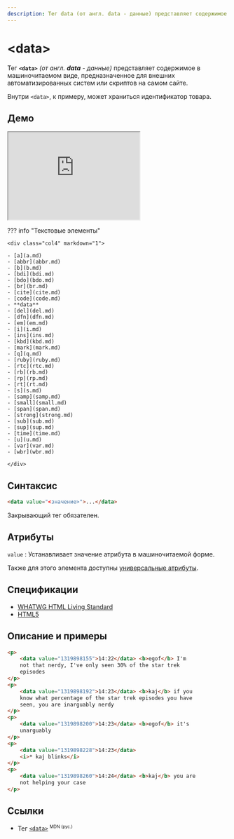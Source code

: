 ```yaml
---
description: Тег data (от англ. data - данные) представляет содержимое в машиночитаемом виде, предназначенное для внешних автоматизированных систем или скриптов на самом сайте
---
```


# &lt;data&gt;

Тег **`<data>`** _(от англ. **data** - данные)_ представляет содержимое в машиночитаемом виде, предназначенное для внешних автоматизированных систем или скриптов на самом сайте.

Внутри `<data>`, к примеру, может храниться идентификатор товара.

## Демо

<iframe class="interactive is-tabbed-shorter-height" height="200" src="https://interactive-examples.mdn.mozilla.net/pages/tabbed/data.html" title="MDN Web Docs Interactive Example" loading="lazy" data-readystate="complete"></iframe>

??? info "Текстовые элементы"

    <div class="col4" markdown="1">

    - [a](a.md)
    - [abbr](abbr.md)
    - [b](b.md)
    - [bdi](bdi.md)
    - [bdo](bdo.md)
    - [br](br.md)
    - [cite](cite.md)
    - [code](code.md)
    - **data**
    - [del](del.md)
    - [dfn](dfn.md)
    - [em](em.md)
    - [i](i.md)
    - [ins](ins.md)
    - [kbd](kbd.md)
    - [mark](mark.md)
    - [q](q.md)
    - [ruby](ruby.md)
    - [rtc](rtc.md)
    - [rb](rb.md)
    - [rp](rp.md)
    - [rt](rt.md)
    - [s](s.md)
    - [samp](samp.md)
    - [small](small.md)
    - [span](span.md)
    - [strong](strong.md)
    - [sub](sub.md)
    - [sup](sup.md)
    - [time](time.md)
    - [u](u.md)
    - [var](var.md)
    - [wbr](wbr.md)

    </div>

## Синтаксис

```html
<data value="<значение>">...</data>
```

Закрывающий тег обязателен.

## Атрибуты

`value`
: Устанавливает значение атрибута в машиночитаемой форме.

Также для этого элемента доступны [универсальные атрибуты](uni-attr.md).

## Спецификации

-   [WHATWG HTML Living Standard](https://html.spec.whatwg.org/multipage/semantics.html#the-data-element)
-   [HTML5](http://www.w3.org/TR/html5/text-level-semantics.html#the-data-element)

## Описание и примеры

```html
<p>
    <data value="1319898155">14:22</data> <b>egof</b> I'm
    not that nerdy, I've only seen 30% of the star trek
    episodes
</p>
<p>
    <data value="1319898192">14:23</data> <b>kaj</b> if you
    know what percentage of the star trek episodes you have
    seen, you are inarguably nerdy
</p>
<p>
    <data value="1319898200">14:23</data> <b>egof</b> it's
    unarguably
</p>
<p>
    <data value="1319898228">14:23</data>
    <i>* kaj blinks</i>
</p>
<p>
    <data value="1319898260">14:24</data> <b>kaj</b> you are
    not helping your case
</p>
```

## Ссылки

-   Тег [`<data>`](https://developer.mozilla.org/ru/docs/Web/HTML/Element/data) <sup><small>MDN (рус.)</small></sup>

